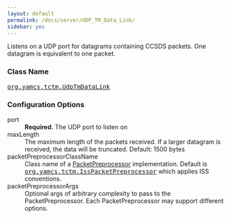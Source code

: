 ```yaml
---
layout: default
permalink: /docs/server/UDP_TM_Data_Link/
sidebar: yes
---
```


Listens on a UDP port for datagrams containing CCSDS packets. One datagram is equivalent to one packet.

### Class Name
[<tt>org.yamcs.tctm.UdpTmDataLink</tt>](https://javadoc.io/page/org.yamcs/yamcs-core/latest/org/yamcs/tctm/UdpTmDataLink.html)

### Configuration Options

<dl>
  <dt>port</dt>
  <dd><b>Required.</b> The UDP port to listen on</dd>

  <dt>maxLength</dt>
  <dd>The maximum length of the packets received. If a larger datagram is received, the data will be truncated. Default: 1500 bytes</dd>

  <dt>packetPreprocessorClassName</dt>
  <dd>
    Class name of a <a href="https://javadoc.io/page/org.yamcs/yamcs-core/latest/org/yamcs/tctm/PacketPreprocessor.html">PacketPreprocessor</a> implementation. Default is <a href="https://javadoc.io/page/org.yamcs/yamcs-core/latest/org/yamcs/tctm/IssPacketPreprocessor.html"><tt>org.yamcs.tctm.IssPacketPreprocessor</tt></a> which applies ISS conventions.
  </dd>

  <dt>packetPreprocessorArgs</dt>
  <dd>
    Optional args of arbitrary complexity to pass to the PacketPreprocessor. Each PacketPreprocessor may support different options.
  </dd>
</dl>
